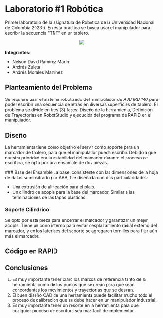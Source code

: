 # Laboratorio #1 Robótica 
Primer laboratorio de la asignatura de Robótica de la Universidad Nacional de Colombia 2023-i. En esta práctica se busca usar el manipulador para escribir la secuencia "TNF" en un tablero.

<p align="center">
<img marigin="auto" src="https://github.com/mora200217/labrob-1/blob/master/assets/funcional.gif" width="60%"/> 
</p>

**Integrantes**: 
* Nelson David Ramírez Marín
* Andrés Zuleta 
* Andrés Morales Martínez 

## Planteamiento del Problema 
Se requiere usar el sistema robotizado del manipulador de *ABB IRB 140* para poder escribir una secuencia de letras en diversas superficies de tablero. El problema se divide en tres (3) fases: Diseño de la herramienta, Definición de Trayectorias en RobotStudio y ejecución del programa de RAPID en el manipulador. 

## Diseño 
La herramienta tiene como objetivo el servir como soporte para un marcador de tablero, para que el manipulador pueda escribir. Debido a que nuestra prioridad era la estabilidad del marcador durante el proceso de escritura, se optó por una ensamble de dos piezas. 

<p align="center>
<img marigin="auto" src="https://github.com/mora200217/labrob-1/blob/master/design/sketch.jpeg" width="40%"/> 
</p> 
### Base del Ensamble
La base, consistente con las dimensiones de la hoja de datos suminsitrado por ABB, fue diseñada con dos particularidades: 

- Una extrusión de alineación para el plato. 
- Un cilindro de acople para la base del marcador. Similar a las terminaciones de las tapas plásticas. 

### Soporte Cilindrico
Se optó por esta pieza para encerrar el marcador y garantizar un mejor acople. Tiene un cono interno para evitar desplazamiento radial externo del marcador, y en los laterlaes del soporte se agregaron tornillos para fijar aún más el marcador. 

## Código en RAPID 


## Conclusiones 

1. Es muy importante tener claro los marcos de referencia tanto de la herramienta como de los puntos que se crean para que sean concordantes los movimientos y trayectorias que se desean.
2. El buen diseño CAD de una herramienta puede facilitar mucho todo el proceso de calibracion que se debe hacer en un manipulador industrial.
3. Es muy importante tener un resorte en la herramienta para que cualquier proceso de escritura sea mas facil de implementar.
